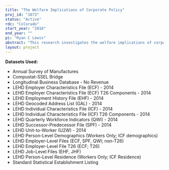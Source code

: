 ```yaml
---
title: "The Welfare Implications of Corporate Policy"
proj_id: "1873"
status: "Active"
rdc: "Colorado"
start_year: "2018"
end_year: ""
pi: "Ryan C Lewis"
abstract: "This research investigates the welfare implications of corporate actions by examining the effects of leverage, mergers, and acquisition on other nearby firms and local labor markets. In addition to leveraging well-established estimates of local commuting zones to assess spillover effects of these actions, we use data from Longitudinal Employer-Household Dynamics and the Longitudinal Business Database to compute granular overlapping zones and a new measure of local labor and firm competition that we call Regions of Spatial Competition, which should be more accurate for areas on the borders of existing commuting zones. We then compare the mobility and wages of workers in these markets who do and do not experience corporate shocks. If differences are found, results suggest that existing corporate finance theories focusing on privately optimal frameworks fail to capture ways that spillover impacts local markets more widely. "
layout: project
---
```


**Datasets Used:**

  - Annual Survey of Manufactures 
  - Compustat-SSEL Bridge 
  - Longitudinal Business Database - No Revenue 
  - LEHD Employer Characteristics File (ECF) - 2014 
  - LEHD Employer Characteristics File (ECF) T26 Components - 2014 
  - LEHD Employment History File (EHF) - 2014 
  - LEHD Geocoded Address List (GAL) - 2014 
  - LEHD Individual Characteristics File (ICF) - 2014 
  - LEHD Individual Characteristics File (ICF) T26 Components - 2014 
  - LEHD Quarterly Workforce Indicators (QWI) - 2014 
  - LEHD Successor-Predecessor File (SPF) - 2014 
  - LEHD Unit-to-Worker (U2W) - 2014 
  - LEHD Person-Level Demographics (Workers Only; ICF demographics) 
  - LEHD Employer-Level Files (ECF, SPF, QWI; non-T26) 
  - LEHD Employer-Level File T26 (ECF; T26) 
  - LEHD Job-Level Files (EHF, JHF) 
  - LEHD Person-Level Residence (Workers Only; ICF Residence) 
  - Standard Statistical Establishment Listing 

